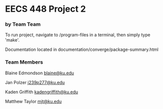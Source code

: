 # EECS 448 Project 2
### by Team Team

To run project, navigate to /program-files in a terminal, then simply type 'make'.

Documentation located in documentation/converge/package-summary.html
### Team Members
Blaine Edmondson    blaine@ku.edu

Jan Polzer          j239p277@ku.edu

Kaden Griffith      kadengriffith@ku.edu

Matthew Taylor      mjt@ku.edu
